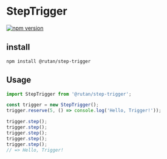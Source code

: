 # StepTrigger

[![npm version](https://badge.fury.io/js/%40rutan%2Fstep-trigger.svg)](https://badge.fury.io/js/%40rutan%2Fstep-trigger)

## install

```
npm install @rutan/step-trigger
```

## Usage

```javascript
import StepTrigger from '@rutan/step-trigger';

const trigger = new StepTrigger();
trigger.reserve(5, () => console.log('Hello, Trigger!'));

trigger.step();
trigger.step();
trigger.step();
trigger.step();
trigger.step();
// => Hello, Trigger!
```

